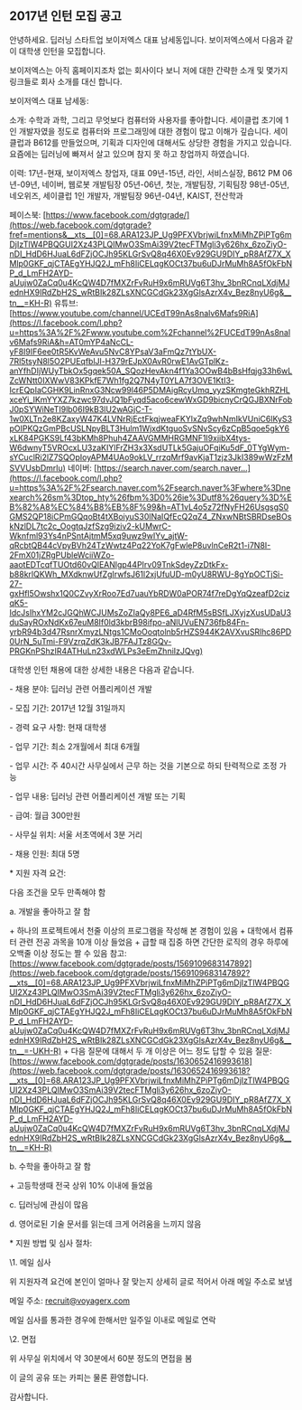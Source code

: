 

## 2017년 인턴 모집 공고



안녕하세요. 딥러닝 스타트업 보이저엑스 대표 남세동입니다. 보이저엑스에서 다음과 같이 대학생 인턴을 모집합니다.

보이저엑스는 아직 홈페이지조차 없는 회사이다 보니 저에 대한 간략한 소개 및 몇가지 링크들로 회사 소개를 대신 합니다.

보이저엑스 대표 남세동:

소개:
수학과 과학, 그리고 무엇보다 컴퓨터와 사용자를 좋아합니다.
세이클럽 초기에 1인 개발자였을 정도로 컴퓨터와 프로그래밍에 대한 경험이 많고 이해가 깊습니다.
세이클럽과 B612를 만들었으며, 기획과 디자인에 대해서도 상당한 경험을 가지고 있습니다.
요즘에는 딥러닝에 빠져서 살고 있으며 참지 못 하고 창업까지 하였습니다.

이력:
17년-현재, 보이저엑스 창업자, 대표
09년-15년, 라인, 서비스실장, B612 PM
06년-09년, 네이버, 웹로봇 개발팀장
05년-06년, 첫눈, 개발팀장, 기획팀장
98년-05년, 네오위즈, 세이클럽 1인 개발자, 개발팀장
96년-04년, KAIST, 전산학과

페이스북: [https://www.facebook.com/dgtgrade/](https://web.facebook.com/dgtgrade?fref=mentions&__xts__[0]=68.ARA123JP_Ug9PFXVbrjwiLfnxMiMhZPiPTg6mDjIzTlW4PBQGUI2Xz43PLQIMwO3SmAi39V2tecFTMgli3y626hx_6zoZiyO-nDI_HdD6HJuaL6dFZjOCJh95KLGrSvQ8q46X0Ev929GU9DIY_pR8AfZ7X_XMlp0GKF_qjCTAEgYHJQ2J_mFh8IiCELqgKOCt37bu6uDJrMuMh8A5fOkFbNP_d_LmFH2AYD-aUujw0ZaCq0u4KcQW4D7fMXZrFvRuH9x6mRUVg6T3hv_3bnRCnqLXdjMJednHX9IRdZbH2S_wRtBIk28ZLsXNCGCdGk23XgGlsAzrX4v_Bez8nyU6g&__tn__=KH-R)
유튜브: [https://www.youtube.com/channel/UCEdT99nAs8nalv6Mafs9RiA](https://l.facebook.com/l.php?u=https%3A%2F%2Fwww.youtube.com%2Fchannel%2FUCEdT99nAs8nalv6Mafs9RiA&h=AT0mYP4aNcCL-yF8I9IF6ee0tR5KvWeAvu5NvC8YPsaV3aFmQz7tYbUX-7Rl5tsyN8l5O2PUEqfblJl-H379rEJpX0AvR0rwE1AvGTplKz-anYfhDIjWUyTbkOx5gqek50A_SQozHevAkn4f1Ya3OOwB4bBsHfqjg33h6wLZcWNtt0IXWwV83KPkfE7Wh1fg2Q7N4yT0YLA7f3OVE1KtI3-IcrEQpIaCGHK9LinRnxG3Ncw99l46P5DMAigRcyUmq_yyzSKmgteGkhRZHLxceYi_IKmYYXZ7kzwc97dvJQ1bFyqd5aco6cewWxGD9bicnyCrQGJBXNrFobJ0pSYWiNeTI9lb06I9kB3lU2wAGjC-T-1w0XLTn2e8KZaxyW47K4LVNrRjEctFkqjweaFKYlxZq9whNmIkVUniC6lKyS3pOIPKQzGmPBcUSLNpyBLT3Hulm1WjxdKtguoSvSNvScy6zCpB5qoe5gkY6xLK84PGKS9Lf43bKMh8Phuh4ZAAVGMMHRGMNF1I9xjibX4tys-W6dwnyT5VROcxLU3zaKIYlFrZH3x3XsdUTLk5GajuOFqiKu5dF_0TYgWym-sYCuclRi2lZ7SQOpIoyAPM4UAo9okLV_rrzqMrf9avKjaT1zjz3JkI389wWzFzMSVVUsbDmrlu)
네이버: [https://search.naver.com/search.naver…](https://l.facebook.com/l.php?u=https%3A%2F%2Fsearch.naver.com%2Fsearch.naver%3Fwhere%3Dnexearch%26sm%3Dtop_hty%26fbm%3D0%26ie%3Dutf8%26query%3D%EB%82%A8%EC%84%B8%EB%8F%99&h=AT1vL4o5z72fNyFH26UsgsgS0GMS2QP18iCPmGQqoBt4tXBoiyuS30lNaIQfEcQ2qZ4_ZNxwNBtSBRDseBOskNzlDL7tc2c_OogtqJzfSzg9iziv2-kUMwrC-Wknfml93Ys4nPSntAjtmM5xq9uwz9wIYv_ajtW-qRcbtQB44cVpyBVh24TzWwtz4Pq22YoK7gFwleP8uvlnCeR2t1-i7N8I-2FmX01jZRgPUbleWciiWZo-aaotEDTcqfTUOtd60vQlEANlgp44PIrv09TnkSdeyZzDtkFx-b88krlQKWh_MXdknwUfZgIrwfsJ61l2xjUfuUD-m0yU8RWU-8gYpOCTjSi-27-gxHfl5Owshx1Q0CZvyXrRoo7Ed7uauYbRDW0aPOR74f7reDgYqQzeafD2cizqK5-IdcJsIhxYM2cJGQhWCJUMsZoZIaQy8PE6_aD4RfM5sBSfLJXyjzXusUDaU3duSayROxNdKx67euM8If0ld3kbrB98ifpo-aNlUVuEN736fb84Fn-yrbR94b3d47RsnrXmyzLNtgs1CMoOoqtolnb5rHZS944K2AVXvuSRlhc86PD0UrN_5uTmi-F9VzrqZdK3kJB7FAJTz8GQv-PRGKnPShzIR4ATHuLn23xdWLPs3eEmZhniIzJQvg)

대학생 인턴 채용에 대한 상세한 내용은 다음과 같습니다.

\- 채용 분야: 딥러닝 관련 어플리케이션 개발

\- 모집 기간: 2017년 12월 31일까지

\- 경력 요구 사항: 현재 대학생

\- 업무 기간: 최소 2개월에서 최대 6개월

\- 업무 시간: 주 40시간 사무실에서 근무 하는 것을 기본으로 하되 탄력적으로 조정 가능

\- 업무 내용: 딥러닝 관련 어플리케이션 개발 또는 기획

\- 급여: 월급 300만원

\- 사무실 위치: 서울 서초역에서 3분 거리

\- 채용 인원: 최대 5명

\* 지원 자격 요건:

다음 조건을 모두 만족해야 함

a. 개발을 좋아하고 잘 함

\+ 하나의 프로젝트에서 천줄 이상의 프로그램을 작성해 본 경험이 있음
\+ 대학에서 컴퓨터 관련 전공 과목을 10개 이상 들었음
\+ 급할 때 집중 하면 간단한 로직의 경우 하루에 오백줄 이상 정도는 짤 수 있음
참고: [https://www.facebook.com/dgtgrade/posts/1569109683147892](https://web.facebook.com/dgtgrade/posts/1569109683147892?__xts__[0]=68.ARA123JP_Ug9PFXVbrjwiLfnxMiMhZPiPTg6mDjIzTlW4PBQGUI2Xz43PLQIMwO3SmAi39V2tecFTMgli3y626hx_6zoZiyO-nDI_HdD6HJuaL6dFZjOCJh95KLGrSvQ8q46X0Ev929GU9DIY_pR8AfZ7X_XMlp0GKF_qjCTAEgYHJQ2J_mFh8IiCELqgKOCt37bu6uDJrMuMh8A5fOkFbNP_d_LmFH2AYD-aUujw0ZaCq0u4KcQW4D7fMXZrFvRuH9x6mRUVg6T3hv_3bnRCnqLXdjMJednHX9IRdZbH2S_wRtBIk28ZLsXNCGCdGk23XgGlsAzrX4v_Bez8nyU6g&__tn__=-UKH-R)
\+ 다음 질문에 대해서 두 개 이상은 어느 정도 답할 수 있음
질문: [https://www.facebook.com/dgtgrade/posts/1630652416993618](https://web.facebook.com/dgtgrade/posts/1630652416993618?__xts__[0]=68.ARA123JP_Ug9PFXVbrjwiLfnxMiMhZPiPTg6mDjIzTlW4PBQGUI2Xz43PLQIMwO3SmAi39V2tecFTMgli3y626hx_6zoZiyO-nDI_HdD6HJuaL6dFZjOCJh95KLGrSvQ8q46X0Ev929GU9DIY_pR8AfZ7X_XMlp0GKF_qjCTAEgYHJQ2J_mFh8IiCELqgKOCt37bu6uDJrMuMh8A5fOkFbNP_d_LmFH2AYD-aUujw0ZaCq0u4KcQW4D7fMXZrFvRuH9x6mRUVg6T3hv_3bnRCnqLXdjMJednHX9IRdZbH2S_wRtBIk28ZLsXNCGCdGk23XgGlsAzrX4v_Bez8nyU6g&__tn__=KH-R)

b. 수학을 좋아하고 잘 함

\+ 고등학생때 전국 상위 10% 이내에 들었음

c. 딥러닝에 관심이 많음

d. 영어로된 기술 문서를 읽는데 크게 어려움을 느끼지 않음

\* 지원 방법 및 심사 절차:

\1. 메일 심사

위 지원자격 요건에 본인이 얼마나 잘 맞는지 상세히 글로 적어서 아래 메일 주소로 보냄

메일 주소: recruit@voyagerx.com

메일 심사를 통과한 경우에 한해서만 일주일 이내로 메일로 연락

\2. 면접

위 사무실 위치에서 약 30분에서 60분 정도의 면접을 봄

이 글의 공유 또는 카피는 물론 환영합니다.

감사합니다.